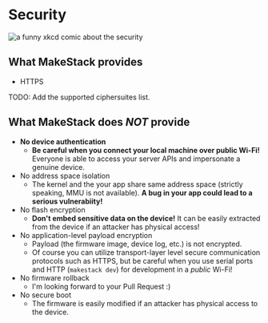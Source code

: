 # Security

![a funny xkcd comic about the security](https://imgs.xkcd.com/comics/security.png)

## What MakeStack provides
- HTTPS

TODO: Add the supported ciphersuites list.

## What MakeStack does *NOT* provide
- **No device authentication**
    - **Be careful when you connect your local machine over public Wi-Fi!** Everyone is able to access your server APIs and impersonate a genuine device.
- No address space isolation
    - The kernel and the your app share same address space (strictly speaking, MMU is not available). **A bug in your app could lead to a serious vulnerabiity!**
- No flash encryption
    - **Don't embed sensitive data on the device!** It can be easily extracted from the device if an attacker has physical access!
- No application-level payload encryption
    - Payload (the firmware image, device log, etc.) is not encrypted.
    - Of course you can utilize transport-layer level secure communication protocols such as HTTPS, but be careful when you use serial ports and HTTP (`makestack dev`) for development in a *public* Wi-Fi!
- No firmware rollback
    - I'm looking forward to your Pull Request :)
- No secure boot
    - The firmware is easily modified if an attacker has physical access to the device.
